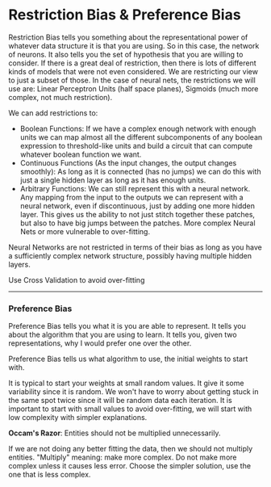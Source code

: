 # Restriction Bias & Preference Bias

Restriction Bias tells you something about the representational power of whatever data structure it is that you are using. So in this case, the network of neurons. It also tells you the set of hypothesis that you are willing to consider. If there is a great deal of restriction, then there is lots of different kinds of models that were  not even considered. We are restricting our view to just a subset of those. In the case of neural nets, the restrictions we will use are: Linear Perceptron Units (half space planes), Sigmoids (much more complex, not much restriction).

We can add restrictions to:

- Boolean Functions: If we have a complex enough network with enough units we can map almost all the different subcomponents of any boolean expression to threshold-like units and build a circuit that can compute whatever boolean function we want.
- Continuous Functions (As the input changes, the output changes smoothly): As long as it is connected (has no jumps) we can do this with just a single hidden layer as long as it has enough units.
- Arbitrary Functions: We can still represent this with a neural network. Any mapping from the input to the outputs we can represent with a neural network, even if discontinuous, just by adding one more hidden layer. This gives us the ability to not just stitch together these patches, but also to have big jumps between the patches. More complex Neural Nets or more vulnerable to over-fitting. 

Neural Networks are not restricted in terms of their bias as long as you have a sufficiently complex network structure, possibly having multiple hidden layers. 

Use Cross Validation to avoid over-fitting

***

### Preference Bias

Preference Bias tells you what it is you are able to represent. It tells you about the algorithm that you are using to learn. It tells you, given two representations, why I would prefer one over the other. 

Preference Bias tells us what algorithm to use, the initial weights to start with.

It is typical to start your weights at small random values. It give it some variability since it is random. We won't have to worry about getting stuck in the same spot twice since it will be random data each iteration. It is important to start with small values to avoid over-fitting, we will start with low complexity with simpler explanations. 

**Occam's Razor**: Entities should not be multiplied unnecessarily. 

If we are not doing any better fitting the data, then we should not multiply entities. "Multiply" meaning: make more complex. Do not make more complex unless it causes less error. Choose the simpler solution, use the one that is less complex.
